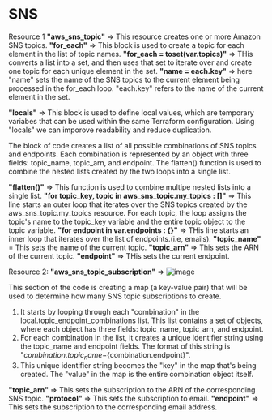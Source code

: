 # SNS

Resource 1 **"aws_sns_topic"** => This resource creates one or more Amazon SNS topics.
**"for_each"** => This block is used to create a topic for each element in the list of topic names.
**"for_each = toset(var.topics)"** => THis converts a list into a set, and then uses that set to iterate over and create one topic for each unique element in the set.
**"name = each.key"** => here "name" sets the name of the SNS topics to the current element being processed in the for_each loop. "each.key" refers to the name of the current element in the set.

**"locals"** => This block is used to define local values, which are temporary variabes that can be used within the same Terraform configuration.
Using "locals" we can imporove readability and reduce duplication. 

The block of code creates a list of all possible combinations of SNS topics and endpoints. Each combination is represented by an object with three fields: topic_name, topic_arn, and endpoint. The flatten() function is used to combine the nested lists created by the two loops into a single list.

**"flatten()"** => This function is used to combine multipe nested lists into a single list.
**"for topic_key, topic in aws_sns_topic.my_topics : []"** => This line starts an outer loop that iterates over the SNS topics created by the aws_sns_topic.my_topics resource. For each topic, the loop assigns the topic's name to the topic_key variable and the entire topic object to the topic variable.
**"for endpoint in var.endpoints : {}"** => THis line starts an inner loop that iterates over the list of endpoints.(i.e, emails).
**"topic_name"** = This sets the name of the current topic. **"topic_arn"** => This sets the ARN of the current topic. **"endpoint"** => THis sets the current endpoint.


Resource 2: **"aws_sns_topic_subscription"** => 
![image](https://github.com/Ushasri-Samala/aws-project/assets/138238539/1a38d0bb-5950-47df-9109-f4b88c6c996d)


This section of the code is creating a map (a key-value pair) that will be used to determine how many SNS topic subscriptions to create.
1) It starts by looping through each "combination" in the local.topic_endpoint_combinations list. This list contains a set of objects, where each object has three fields: topic_name, topic_arn, and endpoint.
2) For each combination in the list, it creates a unique identifier string using the topic_name and endpoint fields. The format of this string is "${combination.topic_name}-${combination.endpoint}".
3) This unique identifier string becomes the "key" in the map that's being created. The "value" in the map is the entire combination object itself.

**"topic_arn"** => This sets the subscription to the ARN of the corresponding SNS topic.
**"protocol"** => This sets the subscription to email.
**"endpoint"** => This sets the subscription to the corresponding email address.
